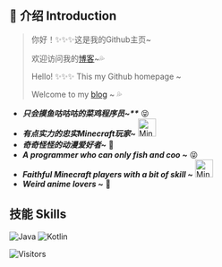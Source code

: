 ##  :loudspeaker: 介绍 Introduction

> 你好！:sparkles::sparkles::sparkles:这是我的Github主页~
>
> 欢迎访问我的[博客](https://blog.novacoo.cn)~:sweat_drops:
>
> Hello! :sparkles::sparkles::sparkles: This my Github homepage ~
>
> Welcome to my [blog](https://blog.novacoo.cn) ~ :sweat_drops:

<a href="https://github-readme-stats.vercel.app/api?username=novacoo&show_icons=true&theme=radical">
  <img align="right" src="https://github-readme-stats.vercel.app/api?username=novacoo&show_icons=true&theme=radical" alt="Stats">
</a>

* ___只会摸鱼咕咕咕的菜鸡程序员~**___ :stuck_out_tongue_closed_eyes:
* ___有点实力的忠实Minecraft玩家~___ <img src="./etc/mc.ico" width="32" alt="Minecraft">
* ___奇奇怪怪的动漫爱好者~___ :ghost:
* ___A programmer who can only fish and coo ~___ :stuck_out_tongue_closed_eyes:
* ___Faithful Minecraft players with a bit of skill ~___ <img src="./etc/mc.ico" width="32" alt="Minecraft">
* ___Weird anime lovers ~___ :ghost:

## 技能 Skills

![Java](https://img.shields.io/badge/-Java-ff69b4?stype=flat-square&logo=Java&logoColor=3366ff)
![Kotlin](https://img.shields.io/badge/-Kotlin-orange?stype=flat-square&logo=Kotlin&logoColor=3366ff)

![Visitors](https://visitor-badge.glitch.me/badge?page_id=novacoo.novacoo.readme)
